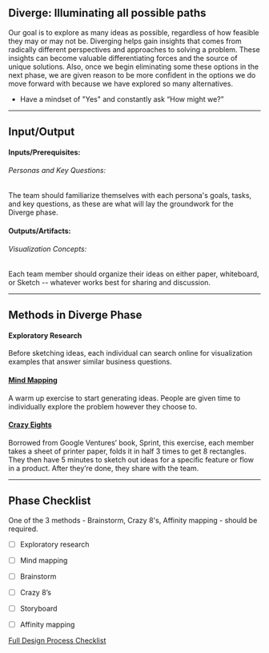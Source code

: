 ## Diverge: Illuminating all possible paths

Our goal is to explore as many ideas as possible, regardless of how feasible they may or may not be. Diverging helps gain insights that comes from radically different perspectives and approaches to solving a problem. These insights
can become valuable differentiating forces and the source of unique solutions. Also, once we begin eliminating some these options in the next phase, we are given reason to be more confident in the options we do move forward with because we have explored so many alternatives.

* Have a mindset of "Yes" and constantly ask “How might we?”

---


## Input/Output

#### Inputs/Prerequisites:

###### Personas and Key Questions: 
The team should familiarize themselves with each persona's goals, tasks, and key questions, as these are what will lay the groundwork for the Diverge phase. 

#### Outputs/Artifacts:

###### Visualization Concepts: 
Each team member should organize their ideas on either paper, whiteboard, or Sketch -- whatever works best for sharing and discussion.

---

## Methods in Diverge Phase

#### Exploratory Research

Before sketching ideas, each individual can search online for visualization examples that answer similar business questions.


#### [Mind Mapping](/3-Diverge/Methods/mind-mapping.md)
A warm up exercise to start generating ideas. People are given time to individually explore the problem however they choose to.


#### [Crazy Eights](../3-Diverge/Methods/crazy-8s.md)
Borrowed from Google Ventures’ book, Sprint, this exercise, each member takes a sheet of printer paper, folds it in half 3 times to get 8 rectangles. They then have 5 minutes to sketch out ideas for a specific feature or flow in a product. After they’re done, they share with the team.


---

## Phase Checklist

One of the 3 methods - Brainstorm, Crazy 8's, Affinity mapping - should be required.

- [ ] Exploratory research
- [ ] Mind mapping
- [ ] Brainstorm 
- [ ] Crazy 8’s
- [ ] Storyboard
- [ ] Affinity mapping


[Full Design Process Checklist](https://github.com/axisgroup/design-process/blob/master/Design%20Process%20Checklist.md)

